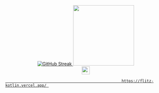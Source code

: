 
<div align="center">
  <a href="https://github.com/flitzso">
  <img src="https://github-readme-stats.vercel.app/api?username=flitzso&show_icons=true&theme=dark" alt="GitHub Streak" />
  <img height="191em" src="https://github-readme-stats.vercel.app/api/top-langs/?username=flitzso&layout=compact&langs_count=10&theme=dark"/>
</div>
    <div align="center">
<img height="25em" src="https://komarev.com/ghpvc/?username=flitzso-github-username&color=blue" />
    </div>
 

                                                       https://flitz-kotlin.vercel.app/ 
                                                      
                                                        
